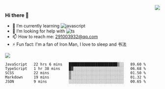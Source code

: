 <img align='right' src='https://github-readme-stats.vercel.app/api?username=niaogege&show_icons=true&theme=radical'/>

### Hi there 👋

- 🌱 I’m currently learning ![javascript](https://img.shields.io/badge/javacript-learn-orange)
- 🤔 I’m looking for help with ![ts](https://img.shields.io/badge/ts-learn-yellow)
- 📫 How to reach me: 291003932@qq.com
- ⚡ Fun fact:  I'm a fan of Iron Man, I love to sleep and 书法

![](https://github-readme-stats.vercel.app/api/top-langs/?username=niaogege&layout=compact)

<!--START_SECTION:waka-->
```text
JavaScript   22 hrs 6 mins   ██████████████████████▒░░   89.60 % 
TypeScript   1 hr 38 mins    █▓░░░░░░░░░░░░░░░░░░░░░░░   06.68 % 
SCSS         22 mins         ▒░░░░░░░░░░░░░░░░░░░░░░░░   01.50 % 
Markdown     19 mins         ▒░░░░░░░░░░░░░░░░░░░░░░░░   01.32 % 
JSON         9 mins          ░░░░░░░░░░░░░░░░░░░░░░░░░   00.65 % 
```
<!--END_SECTION:waka-->
